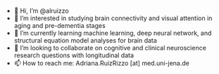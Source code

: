 - 👋 Hi, I’m @alruizzo
- 👀 I’m interested in studying brain connectivity and visual attention in aging and pre-dementia stages
- 🌱 I’m currently learning machine learning, deep neural network, and structural equation model analyses for brain data
- 💞️ I’m looking to collaborate on cognitive and clinical neuroscience research questions with longitudinal data
- 📫 How to reach me: Adriana.RuizRizzo [at] med.uni-jena.de

<!---
alruizzo/alruizzo is a ✨ special ✨ repository because its `README.md` (this file) appears on your GitHub profile.
You can click the Preview link to take a look at your changes.
--->
